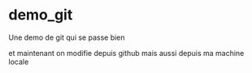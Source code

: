 # demo_git


Une demo de git qui se passe bien

et maintenant on modifie depuis github
mais aussi depuis ma machine locale
